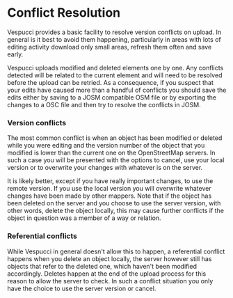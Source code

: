 # Conflict Resolution

Vespucci provides a basic facility to resolve version conflicts on upload. In general is it best to avoid them happening, particularly in areas with lots of editing activity download only small areas, refresh them often and save early.

Vespucci uploads modified and deleted elements one by one. Any conflicts detected will be related to the current element and will need to be resolved before the upload can be retried. As a consequence, if you suspect that your edits have caused more than a handful of conflicts you should save the edits either by saving to a JOSM compatible OSM file or by exporting the changes to a OSC file and then try to resolve the conflicts in JOSM.

### Version conflicts

The most common conflict is when an object has been modified or deleted while you were editing and the version number of the object that you modified is lower than the current one on the OpenStreetMap servers. In such a case you will be presented with the options to cancel, use your local version or to overwrite your changes with whatever is on the server.

It is likely better, except if you have really important changes, to use the remote version. If you use the local version you will overwrite whatever changes have been made by other mappers. Note that if the object has been deleted on the server and you choose to use the server version, with other words, delete the object locally, this may cause further conflicts if the object in question was a member of a way or relation.

### Referential conflicts

While Vespucci in general doesn't allow this to happen, a referential conflict happens when you delete an object locally, the server however still has objects that refer to the deleted one, which haven't been modified accordingly. Deletes happen at the end of the upload process for this reason to allow the server to check. In such a conflict situation you only have the choice to use the server version or cancel.  